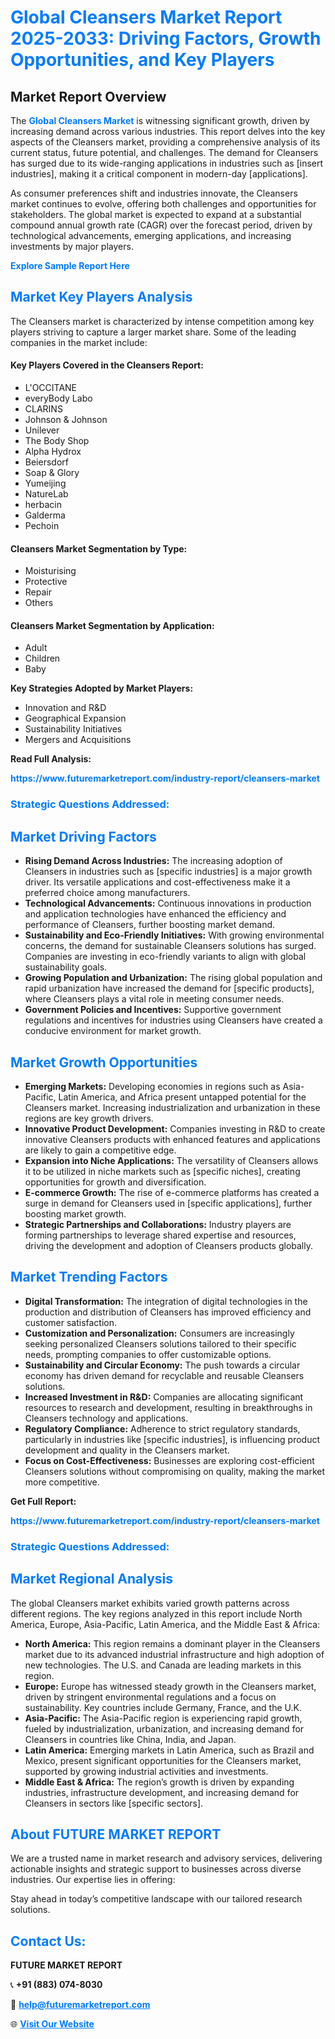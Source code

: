 <h1 style="color: #007BFF;">Global Cleansers Market Report 2025-2033: Driving Factors, Growth Opportunities, and Key Players</h1>

<section id="overview">
<h2>Market Report Overview</h2>
<p>The <a href="https://www.futuremarketreport.com/industry-report/cleansers-market" style="color: #007BFF; text-decoration: none;"><strong>Global Cleansers Market</strong></a> is witnessing significant growth, driven by increasing demand across various industries. This report delves into the key aspects of the Cleansers market, providing a comprehensive analysis of its current status, future potential, and challenges. The demand for Cleansers has surged due to its wide-ranging applications in industries such as [insert industries], making it a critical component in modern-day [applications].</p>
<p>As consumer preferences shift and industries innovate, the Cleansers market continues to evolve, offering both challenges and opportunities for stakeholders. The global market is expected to expand at a substantial compound annual growth rate (CAGR) over the forecast period, driven by technological advancements, emerging applications, and increasing investments by major players.</p>
</section>

<section id="overview">
<p><a href="https://www.futuremarketreport.com/request-sample/reportId=31932" style="color: #007BFF; text-decoration: none;"><strong>Explore Sample Report Here</strong></a></p>
</section>

<section id="key-players">
<h2 style="color: #007BFF;">Market Key Players Analysis</h2>
<p>The Cleansers market is characterized by intense competition among key players striving to capture a larger market share. Some of the leading companies in the market include:</p>
<h4>Key Players Covered in the Cleansers Report:</h4>
<ul><li>L&#039;OCCITANE</li><li>everyBody Labo</li><li>CLARINS</li><li>Johnson &amp; Johnson</li><li>Unilever</li><li>The Body Shop</li><li>Alpha Hydrox</li><li>Beiersdorf</li><li>Soap &amp; Glory</li><li>Yumeijing</li><li>NatureLab</li><li>herbacin</li><li>Galderma</li><li>Pechoin</li></ul>
<h4>Cleansers Market Segmentation by Type:</h4>
<ul><li>Moisturising</li><li>Protective</li><li>Repair</li><li>Others</li></ul>

<h4>Cleansers Market Segmentation by Application:</h4>
<ul><li>Adult</li><li>Children</li><li>Baby</li></ul>
<p><strong>Key Strategies Adopted by Market Players:</strong></p>
<ul>
<li>Innovation and R&D</li>
<li>Geographical Expansion</li>
<li>Sustainability Initiatives</li>
<li>Mergers and Acquisitions</li>
</ul>
</section>

<section>
<p><strong>Read Full Analysis: </strong></p><a href="https://www.futuremarketreport.com/industry-report/cleansers-market" style="color: #007BFF; text-decoration: none;"><strong>https://www.futuremarketreport.com/industry-report/cleansers-market</strong></a>
<h3 style="color: #007BFF;">Strategic Questions Addressed:</h3>
</section>

<section id="driving-factors">
<h2 style="color: #007BFF;">Market Driving Factors</h2>
<ul>
<li><strong>Rising Demand Across Industries:</strong> The increasing adoption of Cleansers in industries such as [specific industries] is a major growth driver. Its versatile applications and cost-effectiveness make it a preferred choice among manufacturers.</li>
<li><strong>Technological Advancements:</strong> Continuous innovations in production and application technologies have enhanced the efficiency and performance of Cleansers, further boosting market demand.</li>
<li><strong>Sustainability and Eco-Friendly Initiatives:</strong> With growing environmental concerns, the demand for sustainable Cleansers solutions has surged. Companies are investing in eco-friendly variants to align with global sustainability goals.</li>
<li><strong>Growing Population and Urbanization:</strong> The rising global population and rapid urbanization have increased the demand for [specific products], where Cleansers plays a vital role in meeting consumer needs.</li>
<li><strong>Government Policies and Incentives:</strong> Supportive government regulations and incentives for industries using Cleansers have created a conducive environment for market growth.</li>
</ul>
</section>

<section id="growth-opportunities">
<h2 style="color: #007BFF;">Market Growth Opportunities</h2>
<ul>
<li><strong>Emerging Markets:</strong> Developing economies in regions such as Asia-Pacific, Latin America, and Africa present untapped potential for the Cleansers market. Increasing industrialization and urbanization in these regions are key growth drivers.</li>
<li><strong>Innovative Product Development:</strong> Companies investing in R&D to create innovative Cleansers products with enhanced features and applications are likely to gain a competitive edge.</li>
<li><strong>Expansion into Niche Applications:</strong> The versatility of Cleansers allows it to be utilized in niche markets such as [specific niches], creating opportunities for growth and diversification.</li>
<li><strong>E-commerce Growth:</strong> The rise of e-commerce platforms has created a surge in demand for Cleansers used in [specific applications], further boosting market growth.</li>
<li><strong>Strategic Partnerships and Collaborations:</strong> Industry players are forming partnerships to leverage shared expertise and resources, driving the development and adoption of Cleansers products globally.</li>
</ul>
</section>

<section id="trending-factors">
<h2 style="color: #007BFF;">Market Trending Factors</h2>
<ul>
<li><strong>Digital Transformation:</strong> The integration of digital technologies in the production and distribution of Cleansers has improved efficiency and customer satisfaction.</li>
<li><strong>Customization and Personalization:</strong> Consumers are increasingly seeking personalized Cleansers solutions tailored to their specific needs, prompting companies to offer customizable options.</li>
<li><strong>Sustainability and Circular Economy:</strong> The push towards a circular economy has driven demand for recyclable and reusable Cleansers solutions.</li>
<li><strong>Increased Investment in R&D:</strong> Companies are allocating significant resources to research and development, resulting in breakthroughs in Cleansers technology and applications.</li>
<li><strong>Regulatory Compliance:</strong> Adherence to strict regulatory standards, particularly in industries like [specific industries], is influencing product development and quality in the Cleansers market.</li>
<li><strong>Focus on Cost-Effectiveness:</strong> Businesses are exploring cost-efficient Cleansers solutions without compromising on quality, making the market more competitive.</li>
</ul>
</section>

<section>
<p><strong>Get Full Report: </strong></p><a href="https://www.futuremarketreport.com/industry-report/cleansers-market" style="color: #007BFF; text-decoration: none;"><strong>https://www.futuremarketreport.com/industry-report/cleansers-market</strong></a>
<h3 style="color: #007BFF;">Strategic Questions Addressed:</h3>
</section>


<section id="regional-analysis">
<h2 style="color: #007BFF;">Market Regional Analysis</h2>
<p>The global Cleansers market exhibits varied growth patterns across different regions. The key regions analyzed in this report include North America, Europe, Asia-Pacific, Latin America, and the Middle East & Africa:</p>
<ul>
<li><strong>North America:</strong> This region remains a dominant player in the Cleansers market due to its advanced industrial infrastructure and high adoption of new technologies. The U.S. and Canada are leading markets in this region.</li>
<li><strong>Europe:</strong> Europe has witnessed steady growth in the Cleansers market, driven by stringent environmental regulations and a focus on sustainability. Key countries include Germany, France, and the U.K.</li>
<li><strong>Asia-Pacific:</strong> The Asia-Pacific region is experiencing rapid growth, fueled by industrialization, urbanization, and increasing demand for Cleansers in countries like China, India, and Japan.</li>
<li><strong>Latin America:</strong> Emerging markets in Latin America, such as Brazil and Mexico, present significant opportunities for the Cleansers market, supported by growing industrial activities and investments.</li>
<li><strong>Middle East & Africa:</strong> The region’s growth is driven by expanding industries, infrastructure development, and increasing demand for Cleansers in sectors like [specific sectors].</li>
</ul>
</section>

<footer>
<h2 style="color: #007BFF;">About FUTURE MARKET REPORT</h2>
<p>We are a trusted name in market research and advisory services, delivering actionable insights and strategic support to businesses across diverse industries. Our expertise lies in offering:</p>

<p>Stay ahead in today’s competitive landscape with our tailored research solutions.</p>

<h2 style="color: #007BFF;">Contact Us:</h2>
<p><strong>FUTURE MARKET REPORT</strong></p>
<p>📞 <strong>+91 (883) 074-8030</strong></p>
<p>📧 <strong><a href="mailto:help@futuremarketreport.com" style="color: #007BFF;">help@futuremarketreport.com</a></strong></p>
<p>🌐 <strong><a href="https://www.futuremarketreport.com/" style="color: #007BFF;">Visit Our Website</a></strong></p>
</footer>